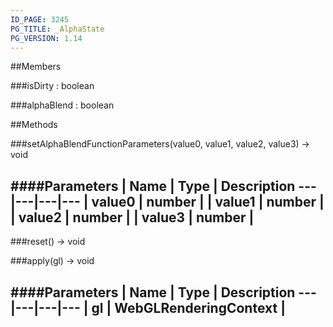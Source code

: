 ```yaml
---
ID_PAGE: 3245
PG_TITLE: _AlphaState
PG_VERSION: 1.14
---
```


##Members

###isDirty : boolean


###alphaBlend : boolean




##Methods

###setAlphaBlendFunctionParameters(value0, value1, value2, value3) &rarr; void

####Parameters
 | Name | Type | Description
---|---|---|---
 | value0 | number | 
 | value1 | number | 
 | value2 | number | 
 | value3 | number | 
---

###reset() &rarr; void


###apply(gl) &rarr; void

####Parameters
 | Name | Type | Description
---|---|---|---
 | gl | WebGLRenderingContext | 
---
